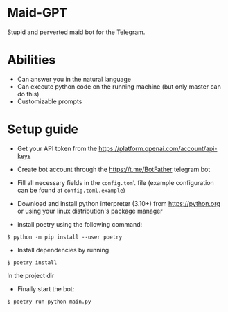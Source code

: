 # Maid-GPT

Stupid and perverted maid bot for the Telegram.

# Abilities

- Can answer you in the natural language
- Can execute python code on the running machine (but only master can do this)
- Customizable prompts

# Setup guide

- Get your API token from the https://platform.openai.com/account/api-keys
- Create bot account through the https://t.me/BotFather telegram bot

- Fill all necessary fields in the `config.toml` file (example configuration can be found at `config.toml.example`)

- Download and install python interpreter (3.10+) from https://python.org or using your linux distribution's package manager
- install poetry using the following command:
```
$ python -m pip install --user poetry
```
- Install dependencies by running
```
$ poetry install
```
In the project dir

- Finally start the bot:
```
$ poetry run python main.py
```
